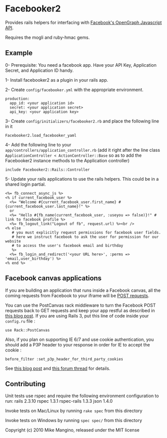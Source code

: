 Facebooker2
===========

Provides rails helpers for interfacing with [Facebook's OpenGraph Javascript
API](http://developers.facebook.com/docs/reference/javascript/).

Requires the mogli and ruby-hmac gems.


Example
-------

0- Prerequisite: You need a facebook app.  Have your API Key, Application
Secret, and Application ID handy.

1- Install facebooker2 as a plugin in your rails app.

2- Create `config/facebooker.yml` with the appropriate environment.

    production:
      app_id: <your application id>
      secret: <your application secret>
      api_key: <your application key>

3- Create `config/initializers/facebooker2.rb` and place the following line in it

    Facebooker2.load_facebooker_yaml

4- Add the following line to your `app/controllers/application_controller.rb`
   (add it right after the line class `ApplicationController < ActionController::Base` so as to add the Facebooker2 instance methods to the Application controller)

    include Facebooker2::Rails::Controller

5- Update your rails applications to use the rails helpers.  This could be in a
shared login partial.

    <%= fb_connect_async_js %>
    <% if current_facebook_user %>
      <%= "Welcome #{current_facebook_user.first_name} #{current_facebook_user.last_name}!" %>
      or 
      <%= "Hello #{fb_name(current_facebook_user, :useyou => false)}!" # link to facebook profile %>
      <%= fb_logout_link("Logout of fb", request.url) %><br />
    <% else
       # you must explicitly request permissions for facebook user fields.
       # here we instruct facebook to ask the user for permission for our website
       # to access the user's facebook email and birthday
       %>
      <%= fb_login_and_redirect('<your URL here>', :perms => 'email,user_birthday') %>
    <% end %>

Facebook canvas applications
----------------------------

If you are building an application that runs inside a Facebook canvas, all the coming requests from Facebook to your iframe will
be [POST requests](http://developers.facebook.com/docs/canvas/post/).

You can use the PostCanvas rack middleware to turn the Facebook POST requests back to GET requests and keep your app restful
as described in [this blog post](http://blog.coderubik.com/?p=178).
If you are using Rails 3, put this line of code inside your `config.ru` file :

    use Rack::PostCanvas

Also, if you plan on supporting IE 6/7 and use cookie authentication, you should add a P3P header to your response in order for IE to accept the cookie :

    before_filter :set_p3p_header_for_third_party_cookies
    
See [this blog post](http://www.softwareprojects.com/resources/programming/t-how-to-get-internet-explorer-to-use-cookies-inside-1612.html)
and [this forum thread](http://forum.developers.facebook.net/viewtopic.php?id=452) for details.

Contributing
------------

Unit tests use rspec and require the following environment configuration to run:
    rails 2.3.10
    rspec 1.3.1
    rspec-rails 1.3.3
    json 1.4.0

Invoke tests on Mac/Linux by running `rake spec` from this directory

Invoke tests on Windows by running `spec spec/` from this directory



Copyright (c) 2010 Mike Mangino, released under the MIT license
